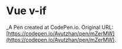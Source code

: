 # Vue v-if
 _A Pen created at CodePen.io. Original URL: [https://codepen.io/Avutzhan/pen/mZerMW](https://codepen.io/Avutzhan/pen/mZerMW).

 